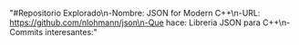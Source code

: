 "#Repositorio Explorado\n-Nombre: JSON for Modern C++\n-URL: https://github.com/nlohmann/json\n-Que hace: Libreria JSON para C++\n-Commits interesantes:"
